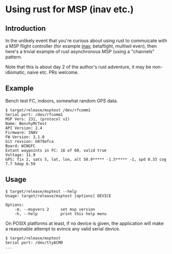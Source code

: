 # Using rust for MSP (inav etc.)

## Introduction

In the unlikely event that you're curious about using rust to commuicate with a MSP flight controller (for example [inav](https://github.com/iNavFlight/inav), betaflight, multiwii even), then here's a trivial example of rust asynchronous MSP (using a "channels" pattern.

Note that this is about day 2 of the author's rust adventure, it may be non-idiomatic, naive etc. PRs welcome.

## Example

Bench test FC, indoors, somewhat random GPS data.

```
$ target/release/msptest /dev/rfcomm1
Serial port: /dev/rfcomm1
MSP Vers: 231, (protocol v2)
Name: BenchyMcTest
API Version: 2.4
Firmware: INAV
FW Version: 3.1.0
Git revsion: b079efca
Board: WINGFC
Extant waypoints in FC: 16 of 60, valid true
Voltage: 11.9
GPS: fix 2, sats 5, lat, lon, alt 50.9***** -1.5***** -1, spd 0.33 cog 7.7 hdop 6.59
```

## Usage

```
$ target/release/msptest --help
Usage: target/release/msptest [options] DEVICE

Options:
    -m, --mspvers 2     set msp version
    -h, --help          print this help menu

```

On POSIX platforms at least, if no device is given, the application will make a reasonable attempt to evince any valid serial device.

```
$ target/release/msptest
Serial port: /dev/ttyACM0
...
```
